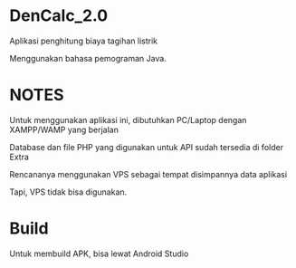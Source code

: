 # DenCalc_2.0
Aplikasi penghitung biaya tagihan listrik

Menggunakan bahasa pemograman Java.



# NOTES
Untuk menggunakan aplikasi ini, dibutuhkan PC/Laptop dengan XAMPP/WAMP yang berjalan

Database dan file PHP yang digunakan untuk API sudah tersedia di folder Extra

Rencananya menggunakan VPS sebagai tempat disimpannya data aplikasi

Tapi, VPS tidak bisa digunakan.



# Build
Untuk membuild APK, bisa lewat Android Studio
